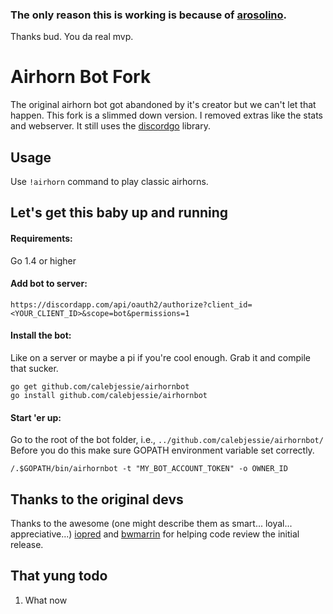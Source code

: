 ### The only reason this is working is because of [arosolino](https://github.com/arosolino).
Thanks bud. You da real mvp.

# Airhorn Bot Fork
The original airhorn bot got abandoned by it's creator but we can't let that happen. This fork is a slimmed down version. I removed extras like the stats and webserver.  It still uses the [discordgo](https://github.com/bwmarrin/discordgo) library.

## Usage
Use `!airhorn` command to play classic airhorns.

## Let's get this baby up and running

#### Requirements:
Go 1.4 or higher

#### Add bot to server:
```
https://discordapp.com/api/oauth2/authorize?client_id=<YOUR_CLIENT_ID>&scope=bot&permissions=1
```

#### Install the bot:
Like on a server or maybe a pi if you're cool enough. Grab it and compile that sucker.
```
go get github.com/calebjessie/airhornbot
go install github.com/calebjessie/airhornbot
```
#### Start 'er up:
Go to the root of the bot folder, i.e., `../github.com/calebjessie/airhornbot/`
Before you do this make sure GOPATH environment variable set correctly.
```
/.$GOPATH/bin/airhornbot -t "MY_BOT_ACCOUNT_TOKEN" -o OWNER_ID
```

## Thanks to the original devs
Thanks to the awesome (one might describe them as smart... loyal... appreciative...) [iopred](https://github.com/iopred) and [bwmarrin](https://github.com/bwmarrin/discordgo) for helping code review the initial release.

## That yung todo
1. What now
